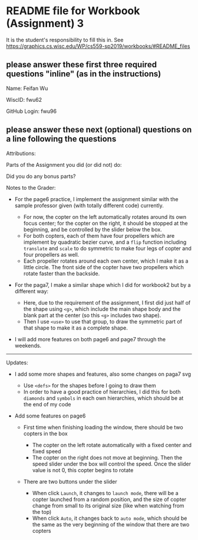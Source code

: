 # README file for Workbook (Assignment) 3

It is the student's responsibility to fill this in.
See <https://graphics.cs.wisc.edu/WP/cs559-sp2019/workbooks/#README_files>

## please answer these first three required questions "inline" (as in the instructions)

Name: Feifan Wu

WiscID: fwu62

GitHub Login: fwu96

## please answer these next (optional) questions on a line following the questions 

Attributions:

Parts of the Assignment you did (or did not) do:

Did you do any bonus parts?

Notes to the Grader:
- For the page6 practice, I implement the assignment similar with the sample professor given (with totally different code) currently. 
    - For now, the copter on the left automatically rotates around its own focus center; for the copter on the right, it should be stopped at the beginning, and be controlled by the slider below the box. 
    - For both copters, each of them have four propellers which are implement by quadratic bezier curve, and a `flip` function including `translate` and `scale` to do symmetric to make four legs of copter and four propellers as well.
    - Each propeller rotates around each own center, which I make it as a little circle. The front side of the copter have two propellers which rotate faster than the backside.

- For the paga7, I make a similar shape which I did for workbook2 but by a different way:
    - Here, due to the requirement of the assignment, I first did just half of the shape using `<g>`, which include the main shape body and the blank part at the center (so this `<g>` includes two shape).
    - Then I use `<use>` to use that group, to draw the symmetric part of that shape to make it as a complete shape.

- I will add more features on both page6 and page7 through the weekends.

---

Updates:
- I add some more shapes and features, also some changes on paga7 svg
    - Use `<defs>` for the shapes before I going to draw them
    - In order to have a good practice of hierarchies, I did this for both `diamonds` and `symbols` in each own hierarchies, which should be at the end of my code

- Add some features on page6
    - First time when finishing loading the window, there should be two copters in the box
        - The copter on the left rotate automatically with a fixed center and fixed speed
        - The copter on the right does not move at beginning. Then the speed slider under the box will control the speed. Once the slider value is not 0, this copter begins to rotate

    - There are two buttons under the slider
        - When click `Launch`, it changes to `launch mode`, there will be a copter launched from a random position, and the size of copter change from small to its original size (like when watching from the top)
        - When click `Auto`, it changes back to `auto mode`, which should be the same as the very beginning of the window that there are two copters

